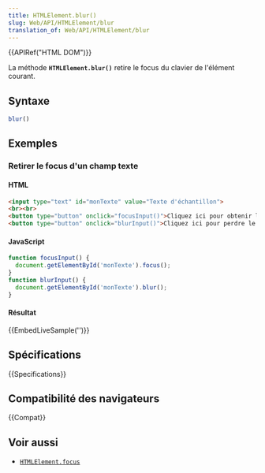 ```yaml
---
title: HTMLElement.blur()
slug: Web/API/HTMLElement/blur
translation_of: Web/API/HTMLElement/blur
---
```


{{APIRef("HTML DOM")}}

La méthode **`HTMLElement.blur()`** retire le focus du clavier de l'élément courant.

## Syntaxe

```js
blur()
```

## Exemples

### Retirer le focus d'un champ texte

#### HTML

```html
<input type="text" id="monTexte" value="Texte d'échantillon">
<br><br>
<button type="button" onclick="focusInput()">Cliquez ici pour obtenir le focus</button>
<button type="button" onclick="blurInput()">Cliquez ici pour perdre le focus</button>
```

#### JavaScript

```js
function focusInput() {
  document.getElementById('monTexte').focus();
}
function blurInput() {
  document.getElementById('monTexte').blur();
}
```

#### Résultat

{{EmbedLiveSample('')}}

## Spécifications

{{Specifications}}

## Compatibilité des navigateurs

{{Compat}}

## Voir aussi

- [`HTMLElement.focus`](/fr/docs/Web/API/HTMLElement/focus)

